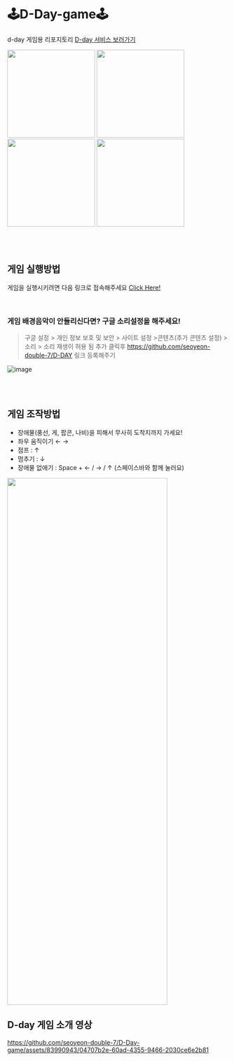 # 🕹️D-Day-game🕹️
d-day 게임용 리포지토리
[D-day 서비스 보러가기](https://github.com/seoyeon-double-7/D-DAY)

<img src="https://github.com/seoyeon-double-7/D-Day-game/assets/83990943/7bda8a0f-d4a7-45ce-935b-38b13946abe9.png"  width="200"/>
<img src="https://github.com/seoyeon-double-7/D-Day-game/assets/83990943/5098e456-dd75-46dd-afcd-757a56657955.png"  width="200"/>
<img src="https://github.com/seoyeon-double-7/D-Day-game/assets/83990943/b6d50131-ab9f-4232-80c8-03fa1042bb9e.png"  width="200"/>
<img src="https://github.com/seoyeon-double-7/D-Day-game/assets/83990943/7139af8e-3709-4a5e-b4b9-2f26763c5e32.png"  width="200"/>

<br/><br/>

## 게임 실행방법
게임을 실행시키려면 다음 링크로 접속해주세요 [Click Here!](https://seoyeon-double-7.github.io/D-Day-game/)

<br/>

### 게임 배경음악이 안들리신다면? 구글 소리설정을 해주세요!

> 구글 설정 > 개인 정보 보호 및 보안 > 사이트 설정 >콘텐츠(추가 콘텐츠 설정) > 소리 > 소리 재생이 허용 됨 추가 클릭후 https://github.com/seoyeon-double-7/D-DAY 링크 등록해주기

![image](https://github.com/seoyeon-double-7/D-Day-game/assets/83990943/06956b6c-84a8-4fdc-be99-d96a1cd9c342)


<br/><br/>

## 게임 조작방법
* 장애물(풍선, 게, 팝콘, 나비)을 피해서 무사히 도착지까지 가세요!
* 좌우 움직이기 ← →
* 점프 : ↑
* 멈추기 : ↓
* 장애물 없애기 : Space + ← / → / ↑ (스페이스바와 함께 눌러요)

<img src="https://github.com/seoyeon-double-7/D-Day-game/assets/83990943/9fc48233-6d30-4e18-83f1-02dcd6c671fd.jpg" width="365" height="1200"/>


<br/>

## D-day 게임 소개 영상
https://github.com/seoyeon-double-7/D-Day-game/assets/83990943/04707b2e-60ad-4355-9466-2030ce6e2b81


